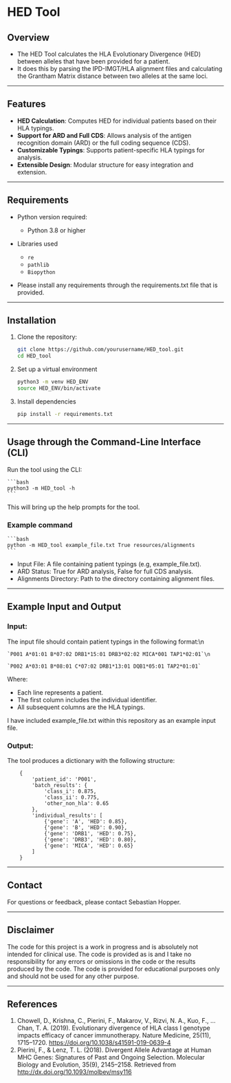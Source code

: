 # HED Tool

## Overview
- The HED Tool calculates the HLA Evolutionary Divergence (HED) between alleles that have been provided for a patient.
- It does this by parsing the IPD-IMGT/HLA alignment files and calculating the Grantham Matrix distance between two alleles at the same loci.


---

## Features
- **HED Calculation**: Computes HED for individual patients based on their HLA typings.
- **Support for ARD and Full CDS**: Allows analysis of the antigen recognition domain (ARD) or the full coding sequence (CDS).
- **Customizable Typings**: Supports patient-specific HLA typings for analysis.
- **Extensible Design**: Modular structure for easy integration and extension.

---

## Requirements
- Python version required: 
	- Python 3.8 or higher
- Libraries used
	- `re` 
	- `pathlib`
	- `Biopython`
	
- Please install any requirements through the requirements.txt file that is provided.

---

## Installation
1. Clone the repository:
   ```bash
   git clone https://github.com/yourusername/HED_tool.git
   cd HED_tool
   ```

2. Set up a virtual environment
	```bash
	python3 -m venv HED_ENV
	source HED_ENV/bin/activate
	```
3. Install dependencies
	```bash
	pip install -r requirements.txt
	```

---

## Usage through the Command-Line Interface (CLI)
Run the tool using the CLI:
 
 	```bash
 	python3 -m HED_tool -h
 	```
This will bring up the help prompts for the tool.

### Example command
	```bash
	python -m HED_tool example_file.txt True resources/alignments
	```
	
- Input File: A file containing patient typings (e.g, example_file.txt).
- ARD Status: True for ARD analysis, False for full CDS analysis.
- Alignments Directory: Path to the directory containing alignment files.

---

## Example Input and Output
### Input:
The input file should contain patient typings in the following format:\n

	`P001 A*01:01 B*07:02 DRB1*15:01 DRB3*02:02 MICA*001 TAP1*02:01`\n

	`P002 A*03:01 B*08:01 C*07:02 DRB1*13:01 DQB1*05:01 TAP2*01:01`

Where:
- Each line represents a patient.
- The first column includes the individual identifier.
- All subsequent columns are the HLA typings.
	
I have included example_file.txt within this repository as an example input file.

### Output:
The tool produces a dictionary with the following structure:
```
	{
    	'patient_id': 'P001',
    	'batch_results': {
    	    'class_i': 0.875,
    	    'class_ii': 0.775,
    	    'other_non_hla': 0.65
    	},
    	'individual_results': [
    	    {'gene': 'A', 'HED': 0.85},
    	    {'gene': 'B', 'HED': 0.90},
    	    {'gene': 'DRB1', 'HED': 0.75},
    	    {'gene': 'DRB3', 'HED': 0.80},
    	    {'gene': 'MICA', 'HED': 0.65}
    	]
	}
```

---

## Contact
For questions or feedback, please contact Sebastian Hopper.

---

## Disclaimer
The code for this project is a work in progress and is absolutely not intended for clinical use.
The code is provided as is and I take no responsibility for any errors or omissions in the code or the results produced by the code.
The code is provided for educational purposes only and should not be used for any other purpose.

---

## References
1. Chowell, D., Krishna, C., Pierini, F., Makarov, V., Rizvi, N. A., Kuo, F., … Chan, T. A. (2019). Evolutionary divergence of HLA class I genotype impacts efficacy of cancer immunotherapy. Nature Medicine, 25(11), 1715–1720. https://doi.org/10.1038/s41591-019-0639-4
2. Pierini, F., & Lenz, T. L. (2018). Divergent Allele Advantage at Human MHC Genes: Signatures of Past and Ongoing Selection. Molecular Biology and Evolution, 35(9), 2145–2158. Retrieved from http://dx.doi.org/10.1093/molbev/msy116
